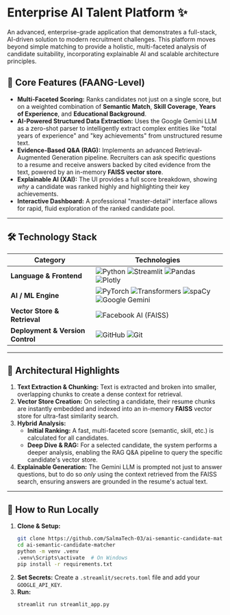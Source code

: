 # Enterprise AI Talent Platform ✨


An advanced, enterprise-grade application that demonstrates a full-stack, AI-driven solution to modern recruitment challenges. This platform moves beyond simple matching to provide a holistic, multi-faceted analysis of candidate suitability, incorporating explainable AI and scalable architecture principles.


## 🚀 Core Features (FAANG-Level)
-   **Multi-Faceted Scoring:** Ranks candidates not just on a single score, but on a weighted combination of **Semantic Match**, **Skill Coverage**, **Years of Experience**, and **Educational Background**.
-   **AI-Powered Structured Data Extraction:** Uses the Google Gemini LLM as a zero-shot parser to intelligently extract complex entities like "total years of experience" and "key achievements" from unstructured resume text.
-   **Evidence-Based Q&A (RAG):** Implements an advanced Retrieval-Augmented Generation pipeline. Recruiters can ask specific questions to a resume and receive answers backed by cited evidence from the text, powered by an in-memory **FAISS vector store**.
-   **Explainable AI (XAI):** The UI provides a full score breakdown, showing *why* a candidate was ranked highly and highlighting their key achievements.
-   **Interactive Dashboard:** A professional "master-detail" interface allows for rapid, fluid exploration of the ranked candidate pool.

---

## 🛠️ Technology Stack

| Category                      | Technologies                                                                                                                                                                                                                                                                                                                                                                                                                                                       |
| ----------------------------- | ------------------------------------------------------------------------------------------------------------------------------------------------------------------------------------------------------------------------------------------------------------------------------------------------------------------------------------------------------------------------------------------------------------------------------------------------------------------ |
| **Language & Frontend**       | ![Python](https://img.shields.io/badge/Python-3776AB?style=for-the-badge&logo=python&logoColor=white) ![Streamlit](https://img.shields.io/badge/Streamlit-FF4B4B?style=for-the-badge&logo=streamlit&logoColor=white) ![Pandas](https://img.shields.io/badge/Pandas-150458?style=for-the-badge&logo=pandas&logoColor=white) ![Plotly](https://img.shields.io/badge/Plotly-3F4F75?style=for-the-badge&logo=plotly&logoColor=white)                                               |
| **AI / ML Engine**            | ![PyTorch](https://img.shields.io/badge/PyTorch-EE4C2C?style=for-the-badge&logo=pytorch&logoColor=white) ![Transformers](https://img.shields.io/badge/Transformers-FFD21E?style=for-the-badge&logo=huggingface&logoColor=black) ![spaCy](https://img.shields.io/badge/spaCy-09A3D5?style=for-the-badge&logo=spacy&logoColor=white) ![Google Gemini](https://img.shields.io/badge/Google_Gemini-8E77D5?style=for-the-badge&logo=google&logoColor=white) |
| **Vector Store & Retrieval** | ![Facebook AI](https://img.shields.io/badge/Facebook_AI-1877F2?style=for-the-badge&logo=facebook&logoColor=white) (FAISS)                                                                                                                                                                                                                                                                                                                                              |
| **Deployment & Version Control** | ![GitHub](https://img.shields.io/badge/GitHub-181717?style=for-the-badge&logo=github&logoColor=white) ![Git](https://img.shields.io/badge/GIT-E44C30?style=for-the-badge&logo=git&logoColor=white)                                                                                                                                                                                                                                                                 |

---

## 🔬 Architectural Highlights

1.  **Text Extraction & Chunking:** Text is extracted and broken into smaller, overlapping chunks to create a dense context for retrieval.
2.  **Vector Store Creation:** On selecting a candidate, their resume chunks are instantly embedded and indexed into an in-memory **FAISS** vector store for ultra-fast similarity search.
3.  **Hybrid Analysis:**
    *   **Initial Ranking:** A fast, multi-faceted score (semantic, skill, etc.) is calculated for all candidates.
    *   **Deep Dive & RAG:** For a selected candidate, the system performs a deeper analysis, enabling the RAG Q&A pipeline to query the specific candidate's vector store.
4.  **Explainable Generation:** The Gemini LLM is prompted not just to answer questions, but to do so *only* using the context retrieved from the FAISS search, ensuring answers are grounded in the resume's actual text.

---

## 🚀 How to Run Locally

1.  **Clone & Setup:**
    ```bash
    git clone https://github.com/SalmaTech-03/ai-semantic-candidate-matcher.git
    cd ai-semantic-candidate-matcher
    python -m venv .venv
    .venv\Scripts\activate  # On Windows
    pip install -r requirements.txt
    ```
2.  **Set Secrets:** Create a `.streamlit/secrets.toml` file and add your `GOOGLE_API_KEY`.
3.  **Run:**
    ```bash
    streamlit run streamlit_app.py
    
